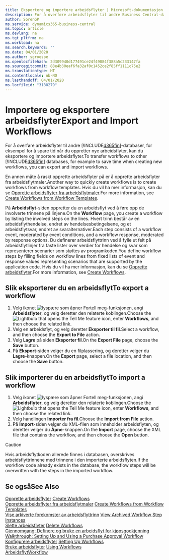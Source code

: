 ```yaml
---
title: Eksportere og importere arbeidsflyter | Microsoft-dokumentasjon
description: For å overføre arbeidsflyter til andre Business Central-databaser, for eksempel for å spare tid når du oppretter nye arbeidsflyter, kan du eksportere og importere arbeidsflyter.
author: SorenGP
ms.service: dynamics365-business-central
ms.topic: article
ms.devlang: na
ms.tgt_pltfrm: na
ms.workload: na
ms.search.keywords: ''
ms.date: 04/01/2020
ms.author: sgroespe
ms.openlocfilehash: 2d309940d177491ce24f49884f388a5c233147fa
ms.sourcegitcommit: 88e4b30eaf6fa32af0c1452ce2f85ff1111c75e2
ms.translationtype: HT
ms.contentlocale: nb-NO
ms.lasthandoff: 04/01/2020
ms.locfileid: "3188279"
---
```

# <a name="export-and-import-workflows"></a><span data-ttu-id="f3207-103">Importere og eksportere arbeidsflyter</span><span class="sxs-lookup"><span data-stu-id="f3207-103">Export and Import Workflows</span></span>
<span data-ttu-id="f3207-104">For å overføre arbeidsflyter til andre [!INCLUDE[d365fin](includes/d365fin_md.md)]-databaser, for eksempel for å spare tid når du oppretter nye arbeidsflyter, kan du eksportere og importere arbeidsflyter.</span><span class="sxs-lookup"><span data-stu-id="f3207-104">To transfer workflows to other [!INCLUDE[d365fin](includes/d365fin_md.md)] databases, for example to save time when creating new workflows, you can export and import workflows.</span></span>  

 <span data-ttu-id="f3207-105">En annen måte å raskt opprette arbeidsflyter på er å opprette arbeidsflyter fra arbeidsflytmaler.</span><span class="sxs-lookup"><span data-stu-id="f3207-105">Another way to quickly create workflows is to create workflows from workflow templates.</span></span> <span data-ttu-id="f3207-106">Hvis du vil ha mer informasjon, kan du se [Opprette arbeidsflyter fra arbeidsflytmaler](across-how-to-create-workflows-from-workflow-templates.md).</span><span class="sxs-lookup"><span data-stu-id="f3207-106">For more information, see [Create Workflows from Workflow Templates](across-how-to-create-workflows-from-workflow-templates.md).</span></span>  

 <span data-ttu-id="f3207-107">På **Arbeidsflyt**-siden oppretter du en arbeidsflyt ved å føre opp de involverte trinnene på linjene.</span><span class="sxs-lookup"><span data-stu-id="f3207-107">On the **Workflow** page, you create a workflow by listing the involved steps on the lines.</span></span> <span data-ttu-id="f3207-108">Hvert trinn består av en arbeidsflythendelse, endret av hendelsesbetingelsene, og et arbeidsflytsvar, endret av svaralternativer.</span><span class="sxs-lookup"><span data-stu-id="f3207-108">Each step consists of a workflow event, moderated by event conditions, and a workflow response, moderated by response options.</span></span> <span data-ttu-id="f3207-109">Du definerer arbeidsflyttrinn ved å fylle ut felt på arbeidsflytlinjer fra faste lister over verdier for hendelse og svar som representerer scenarier som støttes av programkoden.</span><span class="sxs-lookup"><span data-stu-id="f3207-109">You define workflow steps by filling fields on workflow lines from fixed lists of event and response values representing scenarios that are supported by the application code.</span></span> <span data-ttu-id="f3207-110">Hvis du vil ha mer informasjon, kan du se [Opprette arbeidsflyter](across-how-to-create-workflows.md).</span><span class="sxs-lookup"><span data-stu-id="f3207-110">For more information, see [Create Workflows](across-how-to-create-workflows.md).</span></span>  

## <a name="to-export-a-workflow"></a><span data-ttu-id="f3207-111">Slik eksporterer du en arbeidsflyt</span><span class="sxs-lookup"><span data-stu-id="f3207-111">To export a workflow</span></span>  
1.  <span data-ttu-id="f3207-112">Velg ikonet ![lyspære som åpner Fortell meg-funksjonen](media/ui-search/search_small.png "Fortell hva du vil gjøre"), angi **Arbeidsflyter**, og velg deretter den relaterte koblingen.</span><span class="sxs-lookup"><span data-stu-id="f3207-112">Choose the ![Lightbulb that opens the Tell Me feature](media/ui-search/search_small.png "Tell me what you want to do") icon, enter **Workflows**, and then choose the related link.</span></span>  
2.  <span data-ttu-id="f3207-113">Velg en arbeidsflyt, og velg deretter **Eksporter til fil**.</span><span class="sxs-lookup"><span data-stu-id="f3207-113">Select a workflow, and then choose the **Export to File** action.</span></span>  
3.  <span data-ttu-id="f3207-114">Velg **Lagre** på siden **Eksporter fil**.</span><span class="sxs-lookup"><span data-stu-id="f3207-114">On the **Export File** page, choose the **Save** button.</span></span>  
4.  <span data-ttu-id="f3207-115">På **Eksport**-siden velger du en filplassering, og deretter velger du **Lagre**-knappen.</span><span class="sxs-lookup"><span data-stu-id="f3207-115">On the **Export** page, select a file location, and then choose the **Save** button.</span></span>  

## <a name="to-import-a-workflow"></a><span data-ttu-id="f3207-116">Slik importerer du en arbeidsflyt</span><span class="sxs-lookup"><span data-stu-id="f3207-116">To import a workflow</span></span>  
1.  <span data-ttu-id="f3207-117">Velg ikonet ![lyspære som åpner Fortell meg-funksjonen](media/ui-search/search_small.png "Fortell hva du vil gjøre"), angi **Arbeidsflyter**, og velg deretter den relaterte koblingen.</span><span class="sxs-lookup"><span data-stu-id="f3207-117">Choose the ![Lightbulb that opens the Tell Me feature](media/ui-search/search_small.png "Tell me what you want to do") icon, enter **Workflows**, and then choose the related link.</span></span>  
2.  <span data-ttu-id="f3207-118">Velg handlingen **Importer fra fil**.</span><span class="sxs-lookup"><span data-stu-id="f3207-118">Choose the **Import from File** action.</span></span>  
3.  <span data-ttu-id="f3207-119">På **Import**-siden velger du XML-filen som inneholder arbeidsflyten, og deretter velger du **Åpne**-knappen.</span><span class="sxs-lookup"><span data-stu-id="f3207-119">On the **Import** page, choose the XML file that contains the workflow, and then choose the **Open** button.</span></span>  

> [!CAUTION]  
>  <span data-ttu-id="f3207-120">Hvis arbeidsflytkoden allerede finnes i databasen, overskrives arbeidsflyttrinnene med trinnene i den importerte arbeidsflyten.</span><span class="sxs-lookup"><span data-stu-id="f3207-120">If the workflow code already exists in the database, the workflow steps will be overwritten with the steps in the imported workflow.</span></span>  

## <a name="see-also"></a><span data-ttu-id="f3207-121">Se også</span><span class="sxs-lookup"><span data-stu-id="f3207-121">See Also</span></span>  
 <span data-ttu-id="f3207-122">[Opprette arbeidsflyter](across-how-to-create-workflows.md) </span><span class="sxs-lookup"><span data-stu-id="f3207-122">[Create Workflows](across-how-to-create-workflows.md) </span></span>  
 <span data-ttu-id="f3207-123">[Opprette arbeidsflyter fra arbeidsflytmaler](across-how-to-create-workflows-from-workflow-templates.md) </span><span class="sxs-lookup"><span data-stu-id="f3207-123">[Create Workflows from Workflow Templates](across-how-to-create-workflows-from-workflow-templates.md) </span></span>  
 <span data-ttu-id="f3207-124">[Vise arkiverte forekomster av arbeidsflyttrinn](across-how-to-view-archived-workflow-step-instances.md) </span><span class="sxs-lookup"><span data-stu-id="f3207-124">[View Archived Workflow Step Instances](across-how-to-view-archived-workflow-step-instances.md) </span></span>  
 <span data-ttu-id="f3207-125">[Slette arbeidsflyter](across-how-to-delete-workflows.md) </span><span class="sxs-lookup"><span data-stu-id="f3207-125">[Delete Workflows](across-how-to-delete-workflows.md) </span></span>  
 <span data-ttu-id="f3207-126">[Gjennomgang: Definere og bruke en arbeidsflyt for kjøpsgodkjenning](walkthrough-setting-up-and-using-a-purchase-approval-workflow.md) </span><span class="sxs-lookup"><span data-stu-id="f3207-126">[Walkthrough: Setting Up and Using a Purchase Approval Workflow](walkthrough-setting-up-and-using-a-purchase-approval-workflow.md) </span></span>  
 <span data-ttu-id="f3207-127">[Konfigurere arbeidsflyter](across-set-up-workflows.md) </span><span class="sxs-lookup"><span data-stu-id="f3207-127">[Setting Up Workflows](across-set-up-workflows.md) </span></span>  
 <span data-ttu-id="f3207-128">[Bruke arbeidsflyter](across-use-workflows.md) </span><span class="sxs-lookup"><span data-stu-id="f3207-128">[Using Workflows](across-use-workflows.md) </span></span>  
 [<span data-ttu-id="f3207-129">Arbeidsflyt</span><span class="sxs-lookup"><span data-stu-id="f3207-129">Workflow</span></span>](across-workflow.md)   
